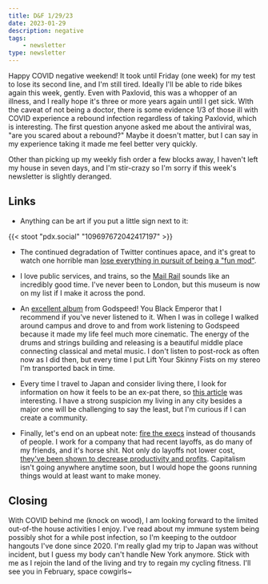 ```yaml
---
title: D&F 1/29/23
date: 2023-01-29
description: negative
tags: 
    - newsletter
type: newsletter
---
```


Happy COVID negative weekend! It took until Friday (one week) for my test to lose its second line, and I'm still tired. Ideally I'll be able to ride bikes again this week, gently. Even with Paxlovid, this was a whopper of an illness, and I really hope it's three or more years again until I get sick. WIth the caveat of not being a doctor, there is some evidence 1/3 of those ill with COVID experience a rebound infection regardless of taking Paxlovid, which is interesting. The first question anyone asked me about the antiviral was, "are you scared about a rebound?" Maybe it doesn't matter, but I can say in my experience taking it made me feel better very quickly.

Other than picking up my weekly fish order a few blocks away, I haven't left my house in seven days, and I'm stir-crazy so I'm sorry if this week's newsletter is slightly deranged.

## Links

- Anything can be art if you put a little sign next to it:

{{< stoot "pdx.social" "109697672042417197" >}}

- The continued degradation of Twitter continues apace, and it's great to watch one horrible man [lose everything in pursuit of being a "fun mod"](https://nymag.com/intelligencer/2023/01/elon-musk-and-the-sad-mod-theory-of-social-media-ceos.html). 
- I love public services, and trains, so the [Mail Rail](https://www.postalmuseum.org/visit-us/what-to-expect/mail-rail/) sounds like an incredibly good time. I've never been to London, but this museum is now on my list if I make it across the pond. 

- An [excellent album](https://daily.bandcamp.com/resonance/godspeed-you-black-emperors-storm-essay) from Godspeed! You Black Emperor that I recommend if you've never listened to it. When I was in college I walked around campus and drove to and from work listening to Godspeed because it made my life feel much more cinematic. The energy of the drums and strings building and releasing is a beautiful middle place connecting classical and metal music. I don't listen to post-rock as often now as I did then, but every time I put Lift Your Skinny Fists on my stereo I'm transported back in time.
- Every time I travel to Japan and consider living there, I look for information on how it feels to be an ex-pat there, so [this article](https://www.bbc.com/news/world-asia-63830490) was interesting. I have a strong suspicion my living in any city besides a major one will be challenging to say the least, but I'm curious if I can create a community.
- Finally, let's end on an upbeat note: [fire the execs](https://ez.substack.com/p/google-should-fire-sundar-pichai?utm_source=post-email-title&publication_id=8982&post_id=98541881&isFreemail=true&utm_medium=email) instead of thousands of people. I work for a company that had recent layoffs, as do many of my friends, and it's horse shit. Not only do layoffs not lower cost, [they've been shown to decrease productivity and profits](https://news.stanford.edu/2022/12/05/explains-recent-tech-layoffs-worried/). Capitalism isn't going anywhere anytime soon, but I would hope the goons running things would at least want to make money. 

## Closing

With COVID behind me (knock on wood), I am looking forward to the limited out-of-the house activities I enjoy. I've read about my immune system being possibly shot for a while post infection, so I'm keeping to the outdoor hangouts I've done since 2020. I'm really glad my trip to Japan was without incident, but I guess my body can't handle New York anymore. Stick with me as I rejoin the land of the living and try to regain my cycling fitness. I'll see you in February, space cowgirls~